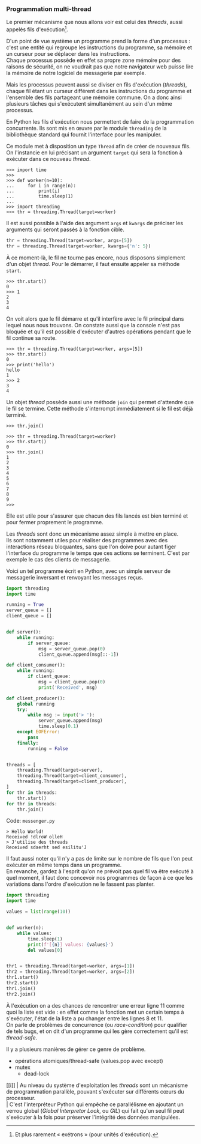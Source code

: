 ### Programmation multi-thread

Le premier mécanisme que nous allons voir est celui des _threads_, aussi appelés fils d'exécution[^exétron].

[^exétron]: Et plus rarement « exétrons » (pour unités d'exécution).

D'un point de vue système un programme prend la forme d'un processus : c'est une entité qui regroupe les instructions du programme, sa mémoire et un curseur pour se déplacer dans les instructions.  
Chaque processus possède en effet sa propre zone mémoire pour des raisons de sécurité, on ne voudrait pas que notre navigateur web puisse lire la mémoire de notre logiciel de messagerie par exemple.

Mais les processus peuvent aussi se diviser en fils d'exécution (_threads_), chaque fil étant un curseur différent dans les instructions du programme et l'ensemble des fils partageant une mémoire commune.
On a donc ainsi plusieurs tâches qui s'exécutent simultanément au sein d'un même processus.

En Python les fils d'exécution nous permettent de faire de la programmation concurrente.
Ils sont mis en œuvre par le module `threading` de la bibliothèque standard qui fournit l'interface pour les manipuler.

Ce module met à disposition un type `Thread` afin de créer de nouveaux fils.
On l'instancie en lui précisant un argument `target` qui sera la fonction à exécuter dans ce nouveau _thread_.

```pycon
>>> import time
>>> 
>>> def worker(n=10):
...     for i in range(n):
...         print(i)
...         time.sleep(1)
... 
>>> import threading
>>> thr = threading.Thread(target=worker)
```

Il est aussi possible à l'aide des argument `args` et `kwargs` de préciser les arguments qui seront passés à la fonction cible.

```python
thr = threading.Thread(target=worker, args=[5])
thr = threading.Thread(target=worker, kwargs={'n': 5})
```

À ce moment-là, le fil ne tourne pas encore, nous disposons simplement d'un objet _thread_.
Pour le démarrer, il faut ensuite appeler sa méthode `start`.

```pycon
>>> thr.start()
0
>>> 1
2
3
4
```

On voit alors que le fil démarre et qu'il interfère avec le fil principal dans lequel nous nous trouvons.
On constate aussi que la console n'est pas bloquée et qu'il est possible d'exécuter d'autres opérations pendant que le fil continue sa route.

```pycon
>>> thr = threading.Thread(target=worker, args=[5])
>>> thr.start()
0
>>> print('hello')
hello
1
>>> 2
3
4
```

Un objet _thread_ possède aussi une méthode `join` qui permet d'attendre que le fil se termine.
Cette méthode s'interrompt immédiatement si le fil est déjà terminé.

```pycon
>>> thr.join()
```

```pycon
>>> thr = threading.Thread(target=worker)
>>> thr.start()
0
>>> thr.join()
1
2
3
4
5
6
7
8
9
>>>
```

Elle est utile pour s'assurer que chacun des fils lancés est bien terminé et pour fermer proprement le programme.

Les _threads_ sont donc un mécanisme assez simple à mettre en place.  
Ils sont notamment utiles pour réaliser des programmes avec des interactions réseau bloquantes, sans que l'on doive pour autant figer l'interface du programme le temps que ces actions se terminent.
C'est par exemple le cas des clients de messagerie.

Voici un tel programme écrit en Python, avec un simple serveur de messagerie inversant et renvoyant les messages reçus.

```python
import threading
import time

running = True
server_queue = []
client_queue = []


def server():
    while running:
        if server_queue:
            msg = server_queue.pop(0)
            client_queue.append(msg[::-1])

def client_consumer():
    while running:
        if client_queue:
            msg = client_queue.pop(0)
            print('Received', msg)

def client_producer():
    global running
    try:
        while msg := input('> '):
            server_queue.append(msg)
            time.sleep(0.1)
    except EOFError:
        pass
    finally:
        running = False


threads = [
    threading.Thread(target=server),
    threading.Thread(target=client_consumer),
    threading.Thread(target=client_producer),
]
for thr in threads:
    thr.start()
for thr in threads:
    thr.join()
```
Code: `messenger.py`

```
> Hello World!
Received !dlroW olleH
> J'utilise des threads
Received sdaerht sed esilitu'J
```

Il faut aussi noter qu'il n'y a pas de limite sur le nombre de fils que l'on peut exécuter en même temps dans un programme.  
En revanche, gardez à l'esprit qu'on ne prévoit pas quel fil va être exécuté à quel moment, il faut donc concevoir nos programmes de façon à ce que les variations dans l'ordre d'exécution ne le fassent pas planter.

```python
import threading
import time

values = list(range(10))


def worker(n):
    while values:
        time.sleep(1)
        print(f'[{n}] values: {values}')
        del values[0]


thr1 = threading.Thread(target=worker, args=[1])
thr2 = threading.Thread(target=worker, args=[2])
thr1.start()
thr2.start()
thr1.join()
thr2.join()
```

À l'exécution on a des chances de rencontrer une erreur ligne 11 comme quoi la liste est vide : en effet comme la fonction met un certain temps à s'exécuter, l'état de la liste a pu changer entre les lignes 8 et 11.  
On parle de problèmes de concurrence (ou _race-condition_) pour qualifier de tels bugs, et on dit d'un programme qui les gère correctement qu'il est _thread-safe_.

Il y a plusieurs manières de gérer ce genre de problème.

* opérations atomiques/thread-safe (values.pop avec except)
* mutex
    * dead-lock

[[i]]
| Au niveau du système d'exploitation les _threads_ sont un mécanisme de programmation parallèle, pouvant s'exécuter sur différents cœurs du processeur.  
| C'est l'interpréteur Python qui empêche ce parallélisme en ajoutant un verrou global (_Global Interpretor Lock_, ou _GIL_) qui fait qu'un seul fil peut s'exécuter à la fois pour préserver l'intégrité des données manipulées.
